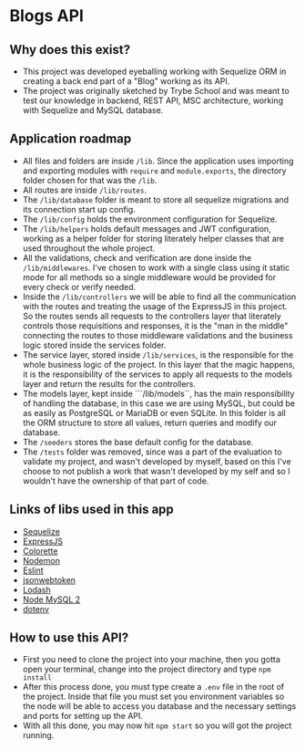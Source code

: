 # Blogs API


## Why does this exist?
- This project was developed eyeballing working with Sequelize ORM in creating a back end part of a "Blog" working as its API.
- The project was originally sketched by Trybe School and was meant to test our knowledge in backend, REST API, MSC architecture, working with Sequelize and MySQL database.


## Application roadmap
- All files and folders are inside ```/lib```. Since the application uses importing and exporting modules with ```require``` and ```module.exports```, the directory folder chosen for that was the ```/lib```.
- All routes are inside ```/lib/routes```.
- The ```/lib/database``` folder is meant to store all sequelize migrations and its connection start up config.
- The ```/lib/config``` holds the environment configuration for Sequelize.
- The ```/lib/helpers``` holds default messages and JWT configuration, working as a helper folder for storing literately helper classes that are used throughout the whole project.
- All the validations, check and verification are done inside the ```/lib/middlewares```. I've chosen to work with a single class using it static mode for all methods so a single middleware would be provided for every check or verify needed.
- Inside the ```/lib/controllers``` we will be able to find all the communication with the routes and treating the usage of the ExpressJS in this project. So the routes sends all requests to the controllers layer that literately controls those requisitions and responses, it is the "man in the middle" connecting the routes to those middleware validations and the business logic stored inside the services folder.
- The service layer, stored inside ```/lib/services```, is the responsible for the whole business logic of the project. In this layer that the magic happens, it is the responsibility of the services to apply all requests to the models layer and return the results for the controllers.
- The models layer, kept inside ```/lib/models``, has the main responsibility of handling the database, in this case we are using MySQL, but could be as easily as PostgreSQL or MariaDB or even SQLite. In this folder is all the ORM structure to store all values, return queries and modify our database.
- The ```/seeders``` stores the base default config for the database.
- The ```/tests``` folder was removed, since was a part of the evaluation to validate my project, and wasn't developed by myself, based on this I've choose to not publish a work that wasn't developed by my self and so I wouldn't have the ownership of that part of code.


## Links of libs used in this app
- [Sequelize](https://sequelize.org/)
- [ExpressJS](https://expressjs.com/)
- [Colorette](https://github.com/jorgebucaran/colorette)
- [Nodemon](https://nodemon.io/)
- [Eslint](https://eslint.org/)
- [jsonwebtoken](https://github.com/auth0/node-jsonwebtoken)
- [Lodash](https://lodash.com/)
- [Node MySQL 2](https://github.com/sidorares/node-mysql2)
- [dotenv](https://github.com/motdotla/dotenv)


## How to use this API?
- First you need to clone the project into your machine, then you gotta open your terminal, change into the project directory and type ```npm install```
- After this process done, you must type create a ```.env``` file in the root of the project. Inside that file you must set you environment variables so the node will be able to access you database and the necessary settings and ports for setting up the API.
- With all this done, you may now hit ```npm start``` so you will got the project running.
